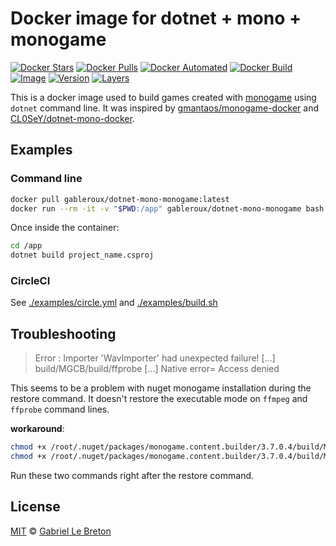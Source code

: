 # Docker image for dotnet + mono + monogame

[![Docker Stars](https://img.shields.io/docker/stars/gableroux/dotnet-mono-monogame.svg)](https://hub.docker.com/r/gableroux/dotnet-mono-monogame)
[![Docker Pulls](https://img.shields.io/docker/pulls/gableroux/dotnet-mono-monogame.svg)](https://hub.docker.com/r/gableroux/dotnet-mono-monogame)
[![Docker Automated](https://img.shields.io/docker/automated/gableroux/dotnet-mono-monogame.svg)](https://hub.docker.com/r/gableroux/dotnet-mono-monogame)
[![Docker Build](https://img.shields.io/docker/build/gableroux/dotnet-mono-monogame.svg)](https://hub.docker.com/r/gableroux/dotnet-mono-monogame)
[![Image](https://images.microbadger.com/badges/image/gableroux/dotnet-mono-monogame.svg)](https://microbadger.com/images/gableroux/dotnet-mono-monogame)
[![Version](https://images.microbadger.com/badges/version/gableroux/dotnet-mono-monogame.svg)](https://microbadger.com/images/gableroux/dotnet-mono-monogame)
[![Layers](https://images.microbadger.com/badges/image/gableroux/dotnet-mono-monogame.svg)](https://microbadger.com/images/gableroux/dotnet-mono-monogame)

This is a docker image used to build games created with [monogame](http://www.monogame.net/) using `dotnet` command line. It was inspired by [gmantaos/monogame-docker](https://github.com/gmantaos/monogame-docker) and [CL0SeY/dotnet-mono-docker](https://github.com/CL0SeY/dotnet-mono-docker).

## Examples

### Command line

```bash
docker pull gableroux/dotnet-mono-monogame:latest
docker run --rm -it -v "$PWD:/app" gableroux/dotnet-mono-monogame bash
```

Once inside the container:

```bash
cd /app
dotnet build project_name.csproj
```

### CircleCI

See [./examples/circle.yml](examples/circle.yml) and [./examples/build.sh](examples/build.sh)

## Troubleshooting

> Error : Importer 'WavImporter' had unexpected failure! [...] build/MGCB/build/ffprobe [...] Native error= Access denied

This seems to be a problem with nuget monogame installation during the restore command. It doesn't restore the executable mode on `ffmpeg` and `ffprobe` command lines.

**workaround**:

```bash
chmod +x /root/.nuget/packages/monogame.content.builder/3.7.0.4/build/MGCB/build/ffprobe
chmod +x /root/.nuget/packages/monogame.content.builder/3.7.0.4/build/MGCB/build/ffmpeg
```

Run these two commands right after the restore command.

## License

[MIT](LICENSE.md) © [Gabriel Le Breton](https://gableroux.com)

